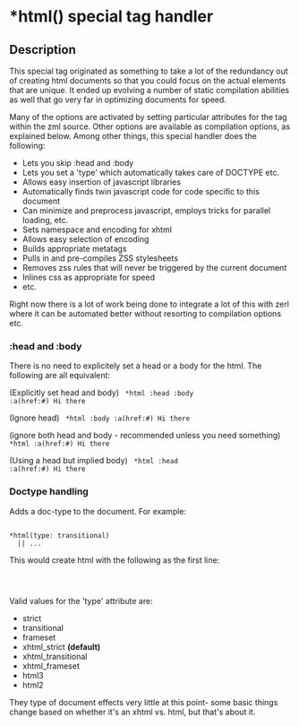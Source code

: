 # *html() special tag handler
## Description
This special tag originated as something to take a lot of the redundancy out of
creating html documents so that you could focus on the actual elements that are
unique.  It ended up evolving a number of static compilation abilities as well
that go very far in optimizing documents for speed.

Many of the options are activated by setting particular attributes for the tag
within the zml source.  Other options are available as compilation options, as
explained below.  Among other things, this special handler does the following:

* Lets you skip :head and :body
* Lets you set a 'type' which automatically takes care of DOCTYPE etc.
* Allows easy insertion of javascript libraries
* Automatically finds twin javascript code for code specific to this document
* Can minimize and preprocess javascript, employs tricks for parallel loading, etc.
* Sets namespace and encoding for xhtml
* Allows easy selection of encoding
* Builds appropriate metatags
* Pulls in and pre-compiles ZSS stylesheets
* Removes zss rules that will never be triggered by the current document
* Inlines css as appropriate for speed
* etc.

Right now there is a lot of work being done to integrate a lot of this with
zerl where it can be automated better without resorting to compilation options
etc.

### :head and :body
There is no need to explicitely set a head or a body for the html. The
following are all equivalent:

(Explicitly set head and body)
<code lang="zml">
*html
  :head
  :body
    :a(href:#) Hi there
</code>

(Ignore head)
<code lang="zml">
*html
  :body
    :a(href:#) Hi there
</code>

(ignore both head and body - recommended unless you need something)
<code lang="zml">
*html
  :a(href:#) Hi there
</code>

(Using a head but implied body)
<code lang="zml">
*html
  :head
  :a(href:#) Hi there
</code>

### Doctype handling
Adds a doc-type to the document.  For example:

<code lang="zml">
*html(type: transitional)
  || ...
</code>

This would create html with the following as the first line:

<code lang="html">
<!DOCTYPE HTML PUBLIC "-//W3C//DTD HTML 4.01 Transitional//EN" "http://www.w3.org/TR/html4/loose.dtd">
</code>

Valid values for the 'type' attribute are:

* strict
* transitional
* frameset
* xhtml_strict **(default)**
* xhtml_transitional
* xhtml_frameset
* html3
* html2

They type of document effects very little at this point- some basic things
change based on whether it's an xhtml vs. html, but that's about it.



